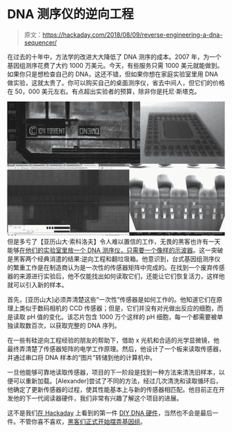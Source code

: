 # DNA 测序仪的逆向工程

> 原文：<https://hackaday.com/2018/08/09/reverse-engineering-a-dna-sequencer/>

在过去的十年中，方法学的改进大大降低了 DNA 测序的成本。2007 年，为一个基因组测序花费了大约 1000 万美元。今天，有些服务只需 1000 美元就能做到。如果你只是想检查自己的 DNA，这还不错，但如果你想在家庭实验室里用 DNA 做实验，这就太贵了。你可以购买自己的桌面测序仪，省去中间人，但它们的价格在 50，000 美元左右。有点超出实验者的预算，除非你是托尼·斯塔克。

[![](img/10946a8e6fc4187048c09e67f7a79bcb.png)](https://hackaday.com/wp-content/uploads/2018/08/dna_detail.jpg) 但是多亏了【亚历山大·索科洛夫】令人难以置信的工作，无畏的黑客也许有一天能够[在他们的实验室里放一个 DNA 测序仪，只需要一个像样的示波器](https://hackaday.io/project/160183-dna-sequencer-in-the-home)。这一突破是黑客两个经典消遣的结果:逆向工程和翻垃圾箱。他意识到，台式基因组测序仪的繁重工作是在制造商认为是一次性的传感器矩阵中完成的。在找到一个废弃传感器的来源进行实验后，他不仅能找出如何读取它们，还能让它们恢复活力，这样他就可以引入新的样本。

首先，[亚历山大]必须弄清楚这些“一次性”传感器是如何工作的。他知道它们在原理上类似于数码相机的 CCD 传感器；但是，它们并没有对光做出反应的细胞，而是读取 pH 值的变化。该芯片包含 1000 万个这样的 pH 细胞，每一个都需要被单独读取数百次，以获取完整的 DNA 序列。

在一些有硅逆向工程经验的朋友的帮助下，借助 x 光机和合适的光学显微镜，他最终弄清楚了传感器矩阵的电学工作原理。然后，他设计了一个板来读取传感器，并通过串口将 DNA 样本的“图片”转储到他的计算机中。

一旦他能够可靠地读取传感器，项目的下一阶段是找到一种方法来清洗旧样本，以便可以重新加载。[Alexander]尝试了不同的方法，经过几次清洗和读取循环后，他确定了更新传感器的过程，使其性能基本上与新的传感器相匹配。他目前正在开发他的下一代阅读器硬件，我们非常有兴趣了解这个项目的进展。

这不是我们[在 Hackaday](https://hackaday.com/2017/08/28/cheap-and-easy-magnetic-dna-separation-method-needs-your-help/) 上看到的第一件 [DIY DNA 硬件](https://hackaday.com/2016/05/03/dna-extraction-with-a-3d-printed-centrifuge/)，当然也不会是最后一件。不管你喜不喜欢，[黑客们正式开始摆弄基因组](https://hackaday.com/2015/11/08/indiegogo-project-offers-dna-editing-for-the-home/)。